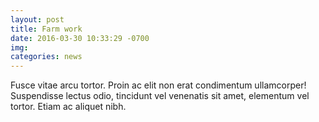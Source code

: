 ```yaml
---
layout: post
title: Farm work
date: 2016-03-30 10:33:29 -0700
img: 
categories: news
---
```

Fusce vitae arcu tortor. Proin ac elit non erat condimentum ullamcorper! Suspendisse lectus odio, tincidunt vel venenatis sit amet, elementum vel tortor. Etiam ac aliquet nibh.